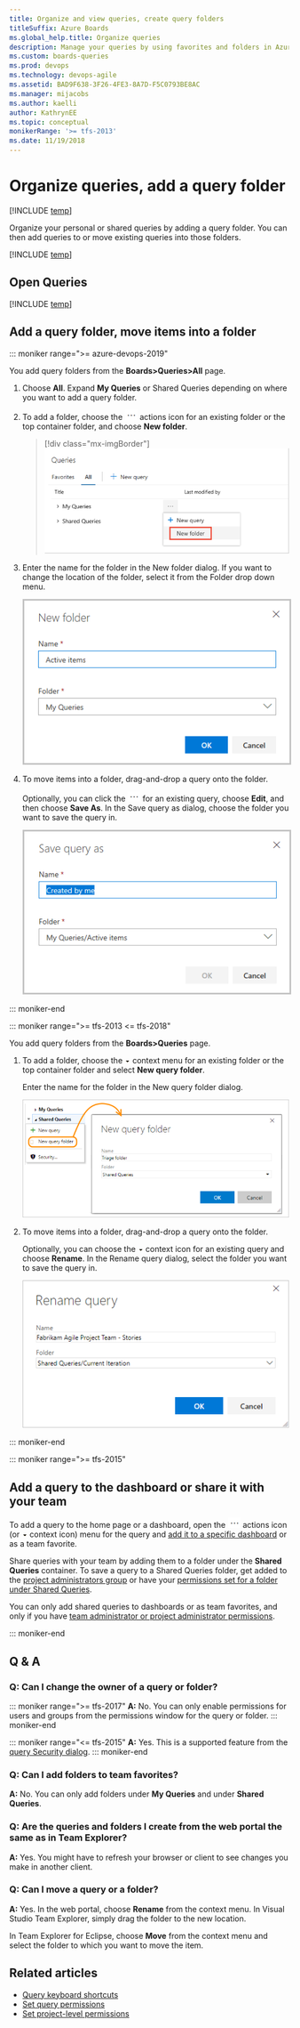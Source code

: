 ```yaml
---
title: Organize and view queries, create query folders 
titleSuffix: Azure Boards  
ms.global_help.title: Organize queries
description: Manage your queries by using favorites and folders in Azure Boards, Azure DevOps, & Team Foundation Server
ms.custom: boards-queries 
ms.prod: devops
ms.technology: devops-agile
ms.assetid: BAD9F638-3F26-4FE3-8A7D-F5C0793BE8AC  
ms.manager: mijacobs
ms.author: kaelli
author: KathrynEE
ms.topic: conceptual
monikerRange: '>= tfs-2013'
ms.date: 11/19/2018
---
```



# Organize queries, add a query folder    

[!INCLUDE [temp](../_shared/version-vsts-tfs-all-versions.md)]

Organize your personal or shared queries by adding a query folder. You can then add queries to or move existing queries into those folders.
 
[!INCLUDE [temp](../_shared/prerequisites-queries.md)]

## Open Queries 

[!INCLUDE [temp](../_shared/open-queries.md)] 


## Add a query folder, move items into a folder 

::: moniker range=">= azure-devops-2019"

You add query folders from the **Boards>Queries>All** page.
 
1. Choose **All**. Expand **My Queries** or Shared Queries depending on where you want to add a query folder. 
 
1. To add a folder, choose the ![ ](../_img/icons/actions-icon.png) actions icon for an existing folder or the top container folder, and choose **New folder**. 

	> [!div class="mx-imgBorder"]  
	> ![Open Actions menu, choose New folder](_img/organize-queries/select-new-folder.png)

2. Enter the name for the folder in the New folder dialog. If you want to change the location of the folder, select it from the Folder drop down menu.  

	<img src="_img/organize-queries/new-folder-dialog.png" alt="Open Actions menu, choose New folder" style="border: 2px solid #C3C3C3;" />

3. To move items into a folder, drag-and-drop a query onto the folder. 

	Optionally, you can click the ![Actions icon](../_img/icons/actions-icon.png)  for an existing query, choose **Edit**, and then choose **Save As**. In the Save query as dialog, choose the folder you want to save the query in. 

	<img src="_img/organize-queries/save-query-as-dialog.png" alt="Save query as dialog" style="border: 2px solid #C3C3C3;" />
  
::: moniker-end


::: moniker range=">= tfs-2013 <= tfs-2018"

You add query folders from the **Boards>Queries** page.

1. To add a folder, choose the ![ ](../_img/icons/context_menu.png) context menu for an existing folder or the top container folder and select **New query folder**. 

	Enter the name for the folder in the New query folder dialog.  

	![New query folder link on queries context menu](_img/set-query-perm-new-folder.png)   

1. To move items into a folder, drag-and-drop a query onto the folder. 

	Optionally, you can choose the ![ ](../_img/icons/context_menu.png) context icon for an existing query and choose **Rename**. In the Rename query dialog, select the folder you want to save the query in. 

	![Rename query dialog](_img/organize-queries/rename-query-old-experience.png) 

::: moniker-end


<a id="favorite-query">  </a>

::: moniker range=">= tfs-2015"

## Add a query to the dashboard or share it with your team 

To add a query to the home page or a dashboard, open the ![ ](../_img/icons/actions-icon.png) actions icon (or ![ ](_img/22.png) context icon) menu for the query and [add it to a specific dashboard](../../report/dashboards/dashboards.md) or as a team favorite. 

Share queries with your team by adding them to a folder under the **Shared Queries** container.  To save a query to a Shared Queries folder, get added to the [project administrators group](../../organizations/security/set-project-collection-level-permissions.md) or have your [permissions set for a folder under Shared Queries](set-query-permissions.md). 

You can only add shared queries to dashboards or as team favorites, and only if you have [team administrator or project administrator permissions](../../organizations/settings/manage-teams.md). 

::: moniker-end

## Q & A   
<!-- BEGINSECTION class="md-qanda" -->

### Q: Can I change the owner of a query or folder?

::: moniker range=">= tfs-2017"
**A:** No. You can only enable permissions for users and groups from the permissions window for the query or folder.
::: moniker-end

::: moniker range="<= tfs-2015"
**A:** Yes. This is a supported feature from the [query Security dialog](set-query-permissions.md). 
::: moniker-end

### Q: Can I add folders to team favorites?

**A:** No. You can only add folders under **My Queries** and under **Shared Queries**.

### Q: Are the queries and folders I create from the web portal the same as in Team Explorer?

**A:** Yes. You might have to refresh your browser or client to see changes you make in another client.

### Q: Can I move a query or a folder?  

**A:** Yes. In the web portal, choose **Rename** from the context menu. In Visual Studio Team Explorer, simply drag the folder to the new location.  

In Team Explorer for Eclipse, choose **Move** from the context menu and select the folder to which you want to move the item.

<!-- ENDSECTION --> 

## Related articles

- [Query keyboard shortcuts](queries-keyboard-shortcuts.md)
- [Set query permissions](set-query-permissions.md)
- [Set project-level permissions](../../organizations/security/set-project-collection-level-permissions.md)


